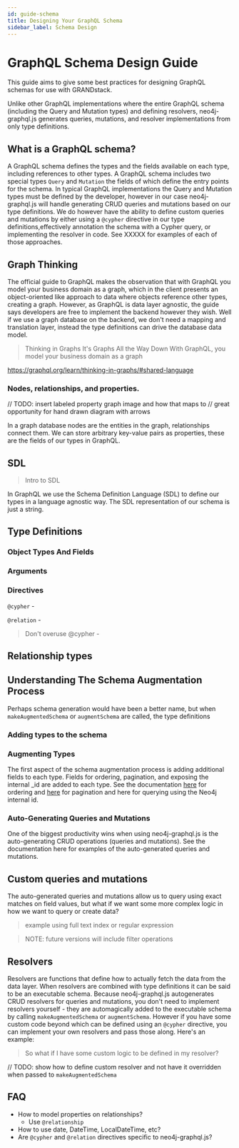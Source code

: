 ```yaml
---
id: guide-schema
title: Designing Your GraphQL Schema
sidebar_label: Schema Design
---
```


# GraphQL Schema Design Guide

This guide aims to give some best practices for designing GraphQL schemas for use with GRANDstack.

Unlike other GraphQL implementations where the entire GraphQL schema (including the Query and Mutation types) and defining resolvers, neo4j-graphql.js generates queries, mutations, and resolver implementations from only type definitions.

## What is a GraphQL schema?

A GraphQL schema defines the types and the fields available on each type, including references to other types. A GraphQL schema includes two special types `Query` and `Mutation` the fields of which define the entry points for the schema. In typical GraphQL implementations the Query and Mutation types must be defined by the developer, however in our case neo4j-graphql.js will handle generating CRUD queries and mutations based on our type definitions. We do however have the ability to define custom queries and mutations by either using a `@cypher` directive in our type definitions,effectively annotation the schema with a Cypher query, or implementing the resolver in code. See XXXXX for examples of each of those approaches.

## Graph Thinking

The official guide to GraphQL makes the observation that with GraphQL you model your business domain as a graph, which in the client presents an object-oriented like approach to data where objects reference other types, creating a graph. However, as GraphQL is data layer agnostic, the guide says developers are free to implement the backend however they wish. Well if we use a graph database on the backend, we don't need a mapping and translation layer, instead the type definitions can drive the database data model.

> Thinking in Graphs
> It's Graphs All the Way Down
> With GraphQL, you model your business domain as a graph

https://graphql.org/learn/thinking-in-graphs/#shared-language

### Nodes, relationships, and properties.

// TODO: insert labeled property graph image and how that maps to 
// great opportunity for hand drawn diagram with arrows 

In a graph database nodes are the entities in the graph, relationships connect them. We can store arbitrary key-value pairs as properties, these are the fields of our types in GraphQL.


## SDL

> Intro to SDL

In GraphQL we use the Schema Definition Language (SDL) to define our types in a language agnostic way. The SDL representation of our schema is just a string.

## Type Definitions

### Object Types And Fields

### Arguments

### Directives

`@cypher` -

`@relation` -

> Don't overuse @cypher - 

## Relationship types

## Understanding The Schema Augmentation Process

Perhaps schema generation would have been a better name, but when `makeAugmentedSchema` or `augmentSchema` are called, the type definitions

### Adding types to the schema

### Augmenting Types

The first aspect of the schema augmentation process is adding additional fields to each type. Fields for ordering, pagination, and exposing the internal _id are added to each type. See the documentation [here]() for ordering and [here]() for pagination and here for querying using the Neo4j internal id.

### Auto-Generating Queries and Mutations
 
One of the biggest productivity wins when using neo4j-graphql.js is the auto-generating CRUD operations (queries and mutations).  See the documentation here for examples of the auto-generated queries and mutations.

## Custom queries and mutations

The auto-generated queries and mutations allow us to query using exact matches on field values, but what if we want some more complex logic in how we want to query or create data?

> example using full text index or regular expression

> NOTE: future versions will include filter operations

## Resolvers

Resolvers are functions that define how to actually fetch the data from the data layer. When resolvers are combined with type definitions it can be said to be an executable schema. Because neo4j-graphql.js autogenerates CRUD resolvers for queries and mutations, you don't need to implement resolvers yourself - they are automagically added to the executable schema by calling `makeAugmentedSchema` or `augmentSchema`. However if you have some custom code beyond which can be defined using an `@cypher` directive, you can implement your own resolvers and pass those along. Here's an example:

> So what if I have some custom logic to be defined in my resolver?

// TODO: show how to define custom resolver and not have it overridden when passed to `makeAugmentedSchema`

## FAQ

* How to model properties on relationships?
	- Use `@relationship` 
* How to use date, DateTime, LocalDateTime, etc?
* Are `@cypher` and `@relation` directives specific to neo4j-graphql.js?
